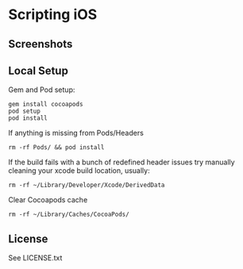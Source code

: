 Scripting iOS
============

Screenshots
---------


Local Setup
---------

Gem and Pod setup:

    gem install cocoapods
    pod setup
    pod install


If anything is missing from Pods/Headers

`rm -rf Pods/ && pod install`

If the build fails with a bunch of redefined header issues try manually cleaning your xcode build location, usually:

`rm -rf ~/Library/Developer/Xcode/DerivedData`

Clear Cocoapods cache

`rm -rf ~/Library/Caches/CocoaPods/`


License
---------

See LICENSE.txt
